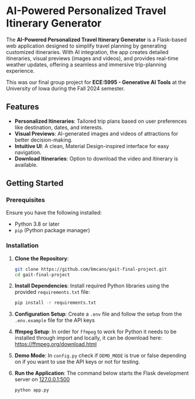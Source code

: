 # AI-Powered Personalized Travel Itinerary Generator

The **AI-Powered Personalized Travel Itinerary Generator** is a Flask-based web application designed to simplify travel planning by generating customized itineraries. With AI integration, the app creates detailed itineraries, visual previews (images and videos), and provides real-time weather updates, offering a seamless and immersive trip-planning experience.

This was our final group project for **ECE:5995 - Generative AI Tools** at the University of Iowa during the Fall 2024 semester.

## Features

- **Personalized Itineraries**: Tailored trip plans based on user preferences like destination, dates, and interests.
- **Visual Previews**: AI-generated images and videos of attractions for better decision-making.
- **Intuitive UI**: A clean, Material Design-inspired interface for easy navigation.
- **Download Itineraries**: Option to download the video and itinerary is available.

## Getting Started

### Prerequisites

Ensure you have the following installed:

- Python 3.8 or later
- `pip` (Python package manager)

### Installation

1. **Clone the Repository**:
   ```bash
   git clone https://github.com/bmcano/gait-final-project.git
   cd gait-final-project
   ```

2. **Install Dependencies**: Install required Python libraries using the provided `requirements.txt` file:
   ```bash
   pip install -r requirements.txt
   ```

3. **Configuration Setup**: Create a `.env` file and follow the setup from the `.env.example` file for the API keys

4. **ffmpeg Setup**: In order for `ffmpeg` to work for Python it needs to be installed through import and locally, it can be download here: 
https://ffmpeg.org/download.html 

5. **Demo Mode**: In `config.py` check if `DEMO_MODE` is true or false depending on if you want to use the API keys or not for testing.

6. **Run the Application**: The command below starts the Flask development server on [127.0.0.1:500](http://127.0.0.1:5000)
    ```bash
    python app.py
    ```
